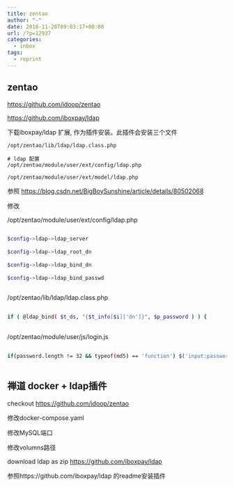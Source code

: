 ```yaml
---
title: zentao
author: "-"
date: 2018-11-26T09:03:17+00:00
url: /?p=12937
categories:
  - inbox
tags:
  - reprint
---
```

## zentao
https://github.com/idoop/zentao
  
https://github.com/iboxpay/ldap

下载iboxpay/ldap 扩展, 作为插件安装。此插件会安装三个文件
  
    /opt/zentao/lib/ldap/ldap.class.php

    # ldap 配置
    /opt/zentao/module/user/ext/config/ldap.php
      
    /opt/zentao/module/user/ext/model/ldap.php

参照 https://blog.csdn.net/BigBoySunshine/article/details/80502068
  
修改
  
/opt/zentao/module/user/ext/config/ldap.php

```bash
  
$config->ldap->ldap_server
  
$config->ldap->ldap_root_dn
  
$config->ldap->ldap_bind_dn
  
$config->ldap->ldap_bind_passwd
  
```

/opt/zentao/lib/ldap/ldap.class.php

```bash
   
if ( @ldap_bind( $t_ds, "{$t_info[$i]['dn']}", $p_password ) ) {
  
```

/opt/zentao/module/user/js/login.js

```bash
    
if(password.length != 32 && typeof(md5) == 'function') $('input:password').val(password);
  
```

## 禅道 docker + ldap插件
checkout https://github.com/idoop/zentao

修改docker-compose.yaml

修改MySQL端口

修改volumns路径

download ldap as zip https://github.com/iboxpay/ldap

参照https://github.com/iboxpay/ldap 的readme安装插件